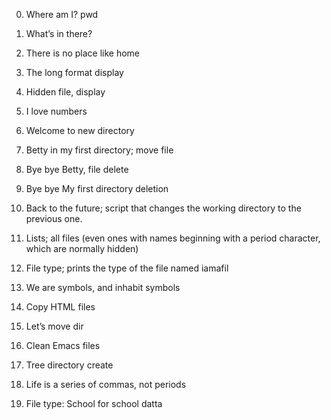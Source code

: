 0. Where am I?
 pwd
1. What’s in there?
    
2. There is no place like home
  
3. The long format display

4. Hidden file, display
    
5. I love numbers
    
6. Welcome to new directory

7. Betty in my first directory; move file
    
8. Bye bye Betty, file delete
    
9. Bye bye My first directory deletion
    
10. Back to the future; script that changes the working directory to the previous one.

11. Lists; all files (even ones with names beginning with a period character, which are normally hidden)
   
12. File type; prints the type of the file named iamafil

13. We are symbols, and inhabit symbols

    
14. Copy HTML files
    
15. Let’s move dir

16. Clean Emacs files

17. Tree directory create

18. Life is a series of commas, not periods
    
19. File type: School for school datta
